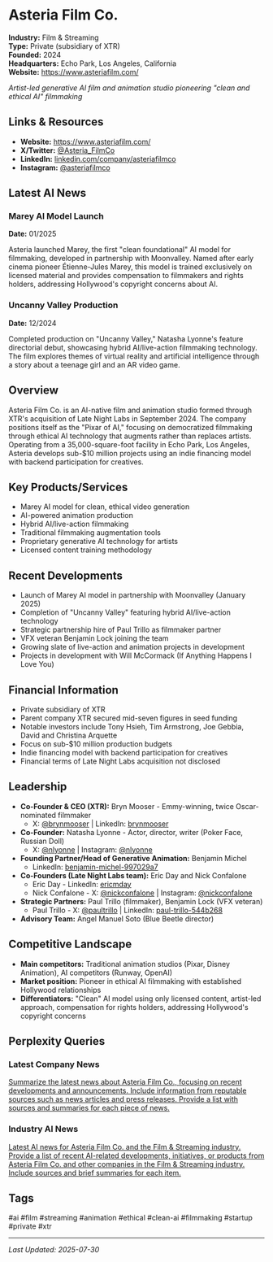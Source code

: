 # Asteria Film Co.

**Industry:** Film & Streaming  
**Type:** Private (subsidiary of XTR)  
**Founded:** 2024  
**Headquarters:** Echo Park, Los Angeles, California  
**Website:** https://www.asteriafilm.com/

*Artist-led generative AI film and animation studio pioneering "clean and ethical AI" filmmaking*

## Links & Resources
- **Website:** https://www.asteriafilm.com/
- **X/Twitter:** [@Asteria_FilmCo](https://x.com/Asteria_FilmCo)
- **LinkedIn:** [linkedin.com/company/asteriafilmco](https://www.linkedin.com/company/asteriafilmco)
- **Instagram:** [@asteriafilmco](https://www.instagram.com/asteriafilmco/)

## Latest AI News

### Marey AI Model Launch
**Date:** 01/2025

Asteria launched Marey, the first "clean foundational" AI model for filmmaking, developed in partnership with Moonvalley. Named after early cinema pioneer Étienne-Jules Marey, this model is trained exclusively on licensed material and provides compensation to filmmakers and rights holders, addressing Hollywood's copyright concerns about AI.

### Uncanny Valley Production
**Date:** 12/2024

Completed production on "Uncanny Valley," Natasha Lyonne's feature directorial debut, showcasing hybrid AI/live-action filmmaking technology. The film explores themes of virtual reality and artificial intelligence through a story about a teenage girl and an AR video game.

## Overview
Asteria Film Co. is an AI-native film and animation studio formed through XTR's acquisition of Late Night Labs in September 2024. The company positions itself as the "Pixar of AI," focusing on democratized filmmaking through ethical AI technology that augments rather than replaces artists. Operating from a 35,000-square-foot facility in Echo Park, Los Angeles, Asteria develops sub-$10 million projects using an indie financing model with backend participation for creatives.

## Key Products/Services
- Marey AI model for clean, ethical video generation
- AI-powered animation production
- Hybrid AI/live-action filmmaking
- Traditional filmmaking augmentation tools
- Proprietary generative AI technology for artists
- Licensed content training methodology

## Recent Developments
- Launch of Marey AI model in partnership with Moonvalley (January 2025)
- Completion of "Uncanny Valley" featuring hybrid AI/live-action technology
- Strategic partnership hire of Paul Trillo as filmmaker partner
- VFX veteran Benjamin Lock joining the team
- Growing slate of live-action and animation projects in development
- Projects in development with Will McCormack (If Anything Happens I Love You)

## Financial Information
- Private subsidiary of XTR
- Parent company XTR secured mid-seven figures in seed funding
- Notable investors include Tony Hsieh, Tim Armstrong, Joe Gebbia, David and Christina Arquette
- Focus on sub-$10 million production budgets
- Indie financing model with backend participation for creatives
- Financial terms of Late Night Labs acquisition not disclosed

## Leadership
- **Co-Founder & CEO (XTR):** Bryn Mooser - Emmy-winning, twice Oscar-nominated filmmaker
  - X: [@brynmooser](https://twitter.com/brynmooser) | LinkedIn: [brynmooser](https://www.linkedin.com/in/brynmooser/)
- **Co-Founder:** Natasha Lyonne - Actor, director, writer (Poker Face, Russian Doll)
  - X: [@nlyonne](https://twitter.com/nlyonne) | Instagram: [@nlyonne](https://www.instagram.com/nlyonne/)
- **Founding Partner/Head of Generative Animation:** Benjamin Michel
  - LinkedIn: [benjamin-michel-997029a7](https://www.linkedin.com/in/benjamin-michel-997029a7/)
- **Co-Founders (Late Night Labs team):** Eric Day and Nick Confalone
  - Eric Day - LinkedIn: [ericmday](https://www.linkedin.com/in/ericmday/)
  - Nick Confalone - X: [@nickconfalone](https://x.com/nickconfalone) | Instagram: [@nickconfalone](https://www.instagram.com/nickconfalone/)
- **Strategic Partners:** Paul Trillo (filmmaker), Benjamin Lock (VFX veteran)
  - Paul Trillo - X: [@paultrillo](https://x.com/paultrillo) | LinkedIn: [paul-trillo-544b268](https://www.linkedin.com/in/paul-trillo-544b268/)
- **Advisory Team:** Angel Manuel Soto (Blue Beetle director)

## Competitive Landscape
- **Main competitors:** Traditional animation studios (Pixar, Disney Animation), AI competitors (Runway, OpenAI)
- **Market position:** Pioneer in ethical AI filmmaking with established Hollywood relationships
- **Differentiators:** "Clean" AI model using only licensed content, artist-led approach, compensation for rights holders, addressing Hollywood's copyright concerns

## Perplexity Queries
### Latest Company News
[Summarize the latest news about Asteria Film Co., focusing on recent developments and announcements. Include information from reputable sources such as news articles and press releases. Provide a list with sources and summaries for each piece of news.](https://www.perplexity.ai/search/summarize-the-latest-news-about-asteria-film-co-focusing-on-recent-developments-and-announcements-include-information-from-reputable-sources-such-as-news-articles-and-press-releases-provide-a-list-with-sources-and-summaries-for-each-piece-of-news)

### Industry AI News
[Latest AI news for Asteria Film Co. and the Film & Streaming industry. Provide a list of recent AI-related developments, initiatives, or products from Asteria Film Co. and other companies in the Film & Streaming industry. Include sources and brief summaries for each item.](https://www.perplexity.ai/search/latest-ai-news-for-asteria-film-co-and-the-film-streaming-industry-provide-a-list-of-recent-ai-related-developments-initiatives-or-products-from-asteria-film-co-and-other-companies-in-the-film-streaming-industry-include-sources-and-brief-summaries-for-each-item)

## Tags
#ai #film #streaming #animation #ethical #clean-ai #filmmaking #startup #private #xtr

---
*Last Updated: 2025-07-30*